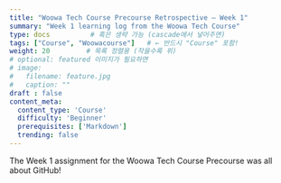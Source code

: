 ```yaml
---
title: "Woowa Tech Course Precourse Retrospective – Week 1"
summary: "Week 1 learning log from the Woowa Tech Course"
type: docs          # 혹은 생략 가능 (cascade에서 넣어주면)
tags: ["Course", "Woowacourse"]   # ← 반드시 "Course" 포함!
weight: 20         # 목록 정렬용 (작을수록 위)
# optional: featured 이미지가 필요하면
# image:
#   filename: feature.jpg
#   caption: ""
draft : false
content_meta:
  content_type: 'Course'
  difficulty: 'Beginner'
  prerequisites: ['Markdown']
  trending: false
---
```


The Week 1 assignment for the Woowa Tech Course Precourse was all about GitHub!